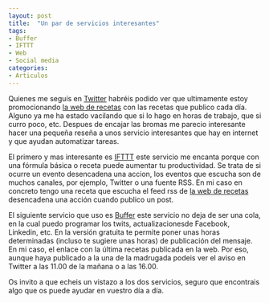 ```yaml
---
layout: post
title:  "Un par de servicios interesantes"
tags:
- Buffer
- IFTTT
- Web
- Social media
categories:
- Articulos
---
```

Quienes me seguís en [Twitter](http://twitter.com/Smurf_Dad) habréis podido ver que ultimamente estoy promocionando [la web de recetas](http://recetas.smurfdad.es) con las recetas que publico cada día.
Alguno ya me ha estado vacilando que si lo hago en horas de trabajo, que si curro poco, etc. Despues de encajar las bromas me parecio interesante hacer una pequeña reseña a unos servicio interesantes que hay en internet y que ayudan automatizar tareas.

El primero y mas interesante es [IFTTT](http://ifttt.com) este servicio me encanta porque con una fórmula básica o receta puede aumentar tu productividad. Se trata de si ocurre un evento desencadena una accion, los eventos que escucha son de muchos canales, por ejemplo, Twitter o una fuente RSS. En mi caso en concreto tengo una receta que escucha el feed rss de [la web de recetas](http://recetas.smurfdad.es) desencadena una acción cuando publico un post.

El siguiente servicio que uso es [Buffer](https://buffer.com/) este servicio no deja de ser una cola, en la cual puedo programar los twits, actualizacionesde Facebook, Linkedin, etc. En la versión gratuita te permite poner unas horas determinadas (incluso te sugiere unas horas) de publicación del mensaje. En mi caso, el enlace con la última recetas publicada en la web. Por eso, aunque haya publicado a la una de la madrugada podeis ver el aviso en Twitter a las 11.00 de la mañana o a las 16.00.

Os invito a que echeis un vistazo a los dos servicios, seguro que encontrais algo que os puede ayudar en vuestro día a día.